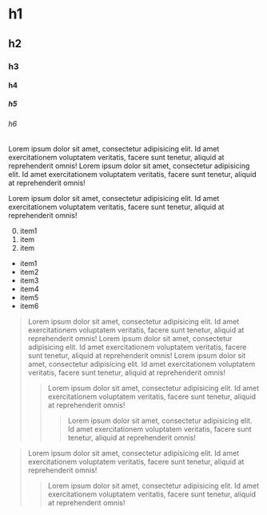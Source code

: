 # h1
## h2
### h3
#### h4
##### h5
###### h6


Lorem ipsum dolor sit amet, consectetur adipisicing elit. Id amet exercitationem voluptatem veritatis, facere sunt tenetur, aliquid at reprehenderit omnis!
Lorem ipsum dolor sit amet, consectetur adipisicing elit. Id amet exercitationem voluptatem veritatis, facere sunt tenetur, aliquid at reprehenderit omnis!

Lorem ipsum dolor sit amet, consectetur adipisicing elit. Id amet exercitationem voluptatem veritatis, facere sunt tenetur, aliquid at reprehenderit omnis!


0. item1
0. item
0. item


+ item1
+ item2
+ item3
+ item4
+ item5
+ item6


> Lorem ipsum dolor sit amet, consectetur adipisicing elit. Id amet exercitationem voluptatem veritatis, facere sunt tenetur, aliquid at reprehenderit omnis!
Lorem ipsum dolor sit amet, consectetur adipisicing elit. Id amet exercitationem voluptatem veritatis, facere sunt tenetur, aliquid at reprehenderit omnis!
Lorem ipsum dolor sit amet, consectetur adipisicing elit. Id amet exercitationem voluptatem veritatis, facere sunt tenetur, aliquid at reprehenderit omnis!
>>Lorem ipsum dolor sit amet, consectetur adipisicing elit. Id amet exercitationem voluptatem veritatis, facere sunt tenetur, aliquid at reprehenderit omnis!
>>> Lorem ipsum dolor sit amet, consectetur adipisicing elit. Id amet exercitationem voluptatem veritatis, facere sunt tenetur, aliquid at reprehenderit omnis!
    

> Lorem ipsum dolor sit amet, consectetur adipisicing elit. 
Id amet exercitationem voluptatem veritatis, facere sunt tenetur, aliquid at reprehenderit omnis!
>>Lorem ipsum dolor sit amet, consectetur adipisicing elit. Id amet exercitationem voluptatem veritatis, facere sunt tenetur, aliquid at reprehenderit omnis!


